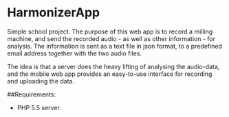 HarmonizerApp
==============
Simple school project.
The purpose of this web app is to record a milling machine, and send the recorded audio - as well as other information - for analysis.
The information is sent as a text file in json format, to a predefined email address together with the two audio files.

The idea is that a server does the heavy lifting of analysing the audio-data, and the mobile web app provides an easy-to-use interface for recording and uploading the data.

##Requirements:
- PHP 5.5 server.
